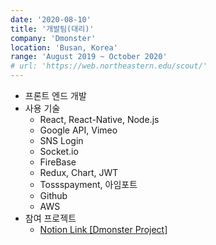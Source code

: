 ```yaml
---
date: '2020-08-10'
title: '개발팀(대리)'
company: 'Dmonster'
location: 'Busan, Korea'
range: 'August 2019 ~ October 2020'
# url: 'https://web.northeastern.edu/scout/'
---
```


- 프론트 엔드 개발
- 사용 기술
  - React, React-Native, Node.js
  - Google API, Vimeo
  - SNS Login
  - Socket.io
  - FireBase
  - Redux, Chart, JWT
  - Tossspayment, 아임포트
  - Github
  - AWS
- 참여 프로젝트
  - <a href="https://leehoseop.notion.site/5c714cecda1742d28201fe9304c85e38?v=43c0a72b7b2c4b719e7f0c7b4cfa3b51/" target="_blank">Notion Link [Dmonster Project]</a>

